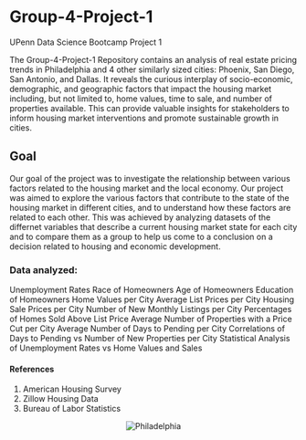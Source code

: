 # Group-4-Project-1
UPenn Data Science Bootcamp Project 1

The Group-4-Project-1 Repository contains an analysis of real estate pricing trends in Philadelphia and 4 other similarly sized cities: Phoenix, San Diego, San Antonio, and Dallas. It reveals the curious interplay of socio-economic, demographic, and geographic factors that impact the housing market including, but not limited to, home values, time to sale, and number of properties available. This can provide valuable insights for stakeholders to inform housing market interventions and promote sustainable growth in cities.

## Goal
Our goal of the project was to investigate the relationship between various factors related to the housing market and the local economy. Our project was aimed to explore the various factors that contribute to the state of the housing market in different cities, and to understand how these factors are related to each other. This was achieved by analyzing datasets of the differnet variables that describe a current housing market state for each city and to compare them as a group to help us come to a conclusion on a decision related to housing and economic development.

### Data analyzed:
Unemployment Rates
Race of Homeowners
Age of Homeowners
Education of Homeowners
Home Values per City
Average List Prices per City
Housing Sale Prices per City
Number of New Monthly Listings per City
Percentages of Homes Sold Above List Price
Average Number of Properties with a Price Cut per City
Average Number of Days to Pending per City
Correlations of Days to Pending vs Number of New Properties per City
Statistical Analysis of Unemployment Rates vs Home Values and Sales

#### References 
1. American Housing Survey
2. Zillow Housing Data
3. Bureau of Labor Statistics

<p align="center">
  <img src="https://www.discoverphl.com/wp-content/uploads/2021/07/Philadelphia-Museum-of-Art-and-skyline.-Photo-by-Elevated-Angles-1.jpg" alt="Philadelphia">
</p>
